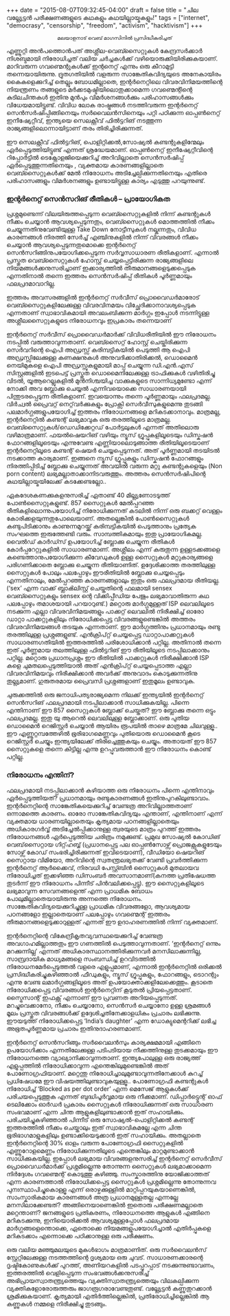 +++
date = "2015-08-07T09:32:45-04:00"
draft = false
title = "ചില വല്ല്യേട്ടൻ പരീക്ഷണങ്ങളുടെ കഥകളും കഥയില്ലായ്മകളും!"
tags = ["internet", "democrasy", "censorship", "freedom", "activism", "hacktivism"]
+++
<center><small>
    മലയാളനാട് വെബ് മാഗസിനില്‍ പ്രസിദ്ധീകരിച്ചത്
</small></center>

എണ്ണൂറ്റി അൻപത്തൊൻപത് അശ്ലീല-വെബ്സൈറ്റുകൾ കേന്ദ്രസർക്കാർ നിശബ്ദമായി നിരോധിച്ചത് വലിയ ചർച്ചകൾക്ക് വഴിയൊരുക്കിയിരിക്കുകയാണ്. മാറിവരുന്ന ഗവണ്മെന്റുകൾക്ക് ഇന്റനെറ്റ് എന്നും ഒരു കീറാമുട്ടി തന്നെയായിരുന്നു. ദ്രുതഗതിയിൽ വളരുന്ന സാങ്കേതികവിദ്യയുടെ അനേകായിരം കൈകളെക്കുറിച്ച് തെല്ലും ബോധമില്ലാതെ, ഇന്റർനെറ്റിലെ വിവരവിനിമയത്തിന്റെ നിയന്ത്രണം തങ്ങളുടെ മർക്കടമുഷ്ടിയിലൊതുക്കാമെന്ന ഗവണ്മെന്റിന്റെ കുടിലചിന്തകൾ ഇതിനു മുൻപും വിമർശനങ്ങൾക്കും പരിഹാസങ്ങൾക്കും വിധേയമായിട്ടുണ്ട്. വിവിധ ലോക രാഷ്ട്രങ്ങൾ നടത്തിവരുന്ന ഇന്റർനെറ്റ് സെൻസർഷിപ്പിങ്ങിനെയും സർവൈലൻസിനെയും പറ്റി പഠിക്കുന്ന ഓപ്പൺനെറ്റ് ഇനീഷ്യേറ്റീവ്, ഇന്ത്യയെ സെലക്റ്റീവ് ഫിൽട്ടറിങ് നടത്തുന്ന രാജ്യങ്ങളിലൊന്നായിട്ടാണ് തരം തിരിച്ചിരിക്കുന്നത്.

ഈ സെലക്റ്റീവ് ഫിൽട്ടറിങ്, പൊളിറ്റിക്കൽ,സോഷ്യൽ കണ്ടന്റുകളിന്മേലും ഏർപ്പെടുത്തിയിട്ടുണ്ട് എന്നത് ശ്രദ്ധേയമാണ്. ഓപ്പൺനെറ്റ് ഇനീഷ്യേറ്റീവിന്റെ റിപ്പോർട്ടിൽ ടെക്നോളജിയെക്കുറിച്ച് അറിവില്ലാതെ സെൻസർഷിപ്പ് ഏർപ്പെടുത്തുന്നതിനെയും , വ്യക്തമായ കാരണങ്ങളില്ലാതെ വെബ്സൈറ്റുകൾക്ക് മേൽ നിരോധനം അടിച്ചേല്പിക്കുന്നതിനെയും എതിരെ പരിഹാസങ്ങളും വിമർശനങ്ങളും ഉണ്ടായിട്ടുള്ള കാര്യം എടുത്തു പറയുന്നുണ്ട്.

### ഇന്റർനെറ്റ് സെൻസറിങ് രീതികൾ – പ്രായോഗികത

പ്രശ്നമുണ്ടെന്ന് വിലയിരുത്തപ്പെടുന്ന വെബ്സൈറ്റുകളിൽ നിന്ന് കണ്ടന്റുകൾ നീക്കം ചെയ്യാൻ ആവശ്യപ്പെടുന്നതും, വെബ്സൈറ്റുകൾ മൊത്തത്തിൽ നീക്കം ചെയ്യുന്നതിനുവേണ്ടിയുള്ള Take Down നോട്ടീസുകൾ നല്കുന്നതും, വിവിധ കാരണങ്ങൾ നിരത്തി സേർച്ച് എഞ്ചിനുകളിൽ നിന്ന് വിവരങ്ങൾ നീക്കം ചെയ്യാൻ ആവശ്യപ്പെടുന്നതുമൊക്കെ ഇന്റർനെറ്റ് സെൻസറിങ്ങിനുപയോഗിക്കപ്പെടുന്ന സർവ്വസാധാരണ രീതികളാണ്. എന്നാൽ പ്രസ്തുത വെബ്സൈറ്റുകൾ ഹോസ്റ്റ് ചെയ്യപ്പെട്ടിരിക്കുന്ന രാജ്യങ്ങളിലെ നിയമങ്ങൾക്കനുസരിച്ചാണ് ഇക്കാര്യത്തിൽ തീരുമാനങ്ങളെടുക്കപ്പെടുക എന്നതിനാൽ തന്നെ ഇത്തരം സെൻസർഷിപ്പ് രീതികൾ പൂർണ്ണമായും ഫലപ്രദമാവാറില്ല.

ഇത്തരം അവസരങ്ങളിൽ ഇന്റർനെറ്റ് സർവീസ് പ്രൊവൈഡർമാരോട് വെബ്സൈറ്റുകളിലേക്കുള്ള വിവരവിനമയം വിച്ഛേദിക്കാനാവശ്യപ്പെടുക എന്നതാണ് സ്വാഭാവികമായി അവലംബിക്കുന്ന മാർഗ്ഗം ഇപ്പോൾ നടന്നിട്ടുള്ള അശ്ലീലസൈറ്റുകളുടെ നിരോധനവും ഇപ്രകാരം തന്നെയാണ്

ഇന്റർനെറ്റ് സർവീസ് പ്രൊവൈഡർമാർക്ക് വിവിധരീതിയിൽ ഈ നിരോധനം നടപ്പിൽ വരുത്താവുന്നതാണ്. വെബ്സൈറ്റ് ഹോസ്റ്റ് ചെയ്തിരിക്കുന്ന സെർവറിന്റെ ഐപി അഡ്രസ്സ് കരിമ്പട്ടികയിൽ പെടുത്തി ആ ഐപി അഡ്രസ്സിലേക്കുള്ള കണക്ഷനുകൾ അനുവദിക്കാതിരിക്കൽ, ഡൊമൈൻ നെയിമുകളെ ഐപി അഡ്രസ്സുകളുമായി മാപ്പ് ചെയ്യുന്ന ഡി.എൻ.എസ് സിസ്റ്റങ്ങളിൽ ഇടപെട്ട് പ്രസ്തുത ഡൊമൈനിലേക്കുള്ള ട്രാഫിക്കുകൾ വഴിതിരിച്ചു വിടൽ, യൂആറെല്ലുകളിൽ മുൻനിശ്ചയിച്ച വാക്കുകളുടെ സാന്നിധ്യമുണ്ടോ എന്ന് നോക്കി അവ ബ്ലോക്കു ചെയ്യൽ എന്നിവയൊക്കെ സാധാരണയായി പിന്തുടരപ്പെടുന്ന രീതികളാണ്. ഇവയൊന്നും തന്നെ പൂർണ്ണമായും ഫലപ്രദമല്ല. വിർച്വൽ പ്രൈവറ്റ് നെറ്റ്‌‌വർക്കുകളും പ്രോക്സി സെർവീസുകളുമെന്നു തുടങ്ങി പലമാർഗ്ഗങ്ങളുപയോഗിച്ച് ഇത്തരം നിരോധനങ്ങളെ മറികടക്കാനാവും. മാത്രമല്ല, ഇന്റർനെറ്റിൽ കണ്ടന്റ് ലഭ്യമാവുക ഒരു തരത്തിലൂടെ മാത്രമല്ല. വെബ്സൈറ്റുകൾ/ഡെഡിക്കേറ്റഡ് പോർട്ടലുകൾ എന്നത് അതിലൊരു വഴിമാത്രമാണ്. ഫയൽഷെയറിങ് വഴിയും ന്യൂസ് ഗ്രൂപ്പുകളിലൂടെയും ഡിസ്കഷൻ ഫോറങ്ങളിലൂടെയും എന്നുവേണ്ട എണ്ണിയാലൊടുങ്ങാത്ത രീതിയിലൂടെയാണ് ഇന്റർനെറ്റിലൂടെ കണ്ടന്റ് ഷെയർ ചെയ്യപ്പെടുന്നത്. അത് പൂർണ്ണമായി തടയിടൽ നടക്കാത്ത കാര്യമാണ്. ഇങ്ങനെ ന്യൂസ് ഗ്രൂപ്പുകളും ഡിസ്കഷൻ ഫോറങ്ങളും നിരത്തിപ്പിടിച്ച് ബ്ലോക്കു ചെയ്യുന്നത് അവയിൽ വരുന്ന മറ്റു കണ്ടന്റുകളെയും (Non porn content) ലഭ്യമല്ലാതാക്കാനിടവരുത്തും. അത്തരം സെൻസർഷിപിന്റെ കഥയില്ലായ്മയിലേക്ക് കടക്കേണ്ടല്ലോ..

ഏകദേശകണക്കുകളനുസരിച്ച് ഏതാണ്ട് 40 മില്ല്യണോടടുത്ത് പോൺസൈറ്റുകളുണ്ട്. 857 സൈറ്റുകൾ മേൽപ്പറഞ്ഞ രീതികളിലൊന്നുപയോഗിച്ച് നിരോധിക്കുന്നത് കടലിൽ നിന്ന് ഒരു ബക്കറ്റ് വെള്ളം കോരിക്കളയുന്നതുപോലെയാണ്. അതല്ലെങ്കിൽ പോൺസൈറ്റുകൾ കണ്ടുപിടിക്കാനും കാണുന്നമുറയ്ക്ക് കരിമ്പട്ടികയിൽ പെടുത്താനും പ്രത്യേക സംഘത്തെ ഇരുത്തേണ്ടി വരും. സാമ്പത്തികമായും ഇതു പ്രായോഗികമല്ല.
വൈൽഡ് കാർഡ്സ് ഉപയോഗിച്ച് ബ്ലോക്കു ചെയ്യുന്ന രീതികൾ കോർപ്പറേറ്റുകളിൽ സാധാരണമാണ്. അശ്ലീലം എന്ന് കരുതുന്ന ഉള്ളടക്കങ്ങളെ കണ്ടെത്താനുപയോഗിക്കുന്ന കീവേഡുകൾ ഉള്ള സൈറ്റുകൾ മറ്റുകാര്യങ്ങളെ പരിഗണിക്കാതെ ബ്ലോക്കു ചെയ്യുന്ന രീതിയാണിത്. ഉദ്ദേശിക്കാത്ത തരത്തിലുള്ള സൈറ്റുകൾ പോലും പലപ്പോഴും ഈരീതിയിൽ ബ്ലോക്കു ചെയ്യപ്പെടും എന്നതിനാലും, മേൽപ്പറഞ്ഞ കാരണങ്ങളാലും ഇതും ഒരു ഫലപ്രദമായ രീതിയല്ല. (‘sex’ എന്ന വാക്ക് ബ്ലാൿലിസ്റ്റ് ചെയ്തതിന്റെ ഫലമായി sensex വെബ്സൈറ്റുകളും sensex ന്റെ വിക്കിപ്പീഡിയ പേജും ലഭ്യമാവാതിരുന്ന കഥ പലപ്പോഴും തമാശയായി പറയാറുണ്ട്.) മറ്റൊരു മാർഗ്ഗമുള്ളത് ISP ലെവലിലൂടെ നടക്കുന്ന എല്ലാ വിവരവിനിമയങ്ങളും പാക്കറ്റ് ലെവലിൽ നിരീക്ഷിച്ച് ഓരോ ഡാറ്റാ പാക്കറ്റുകളിലും നിരോധിക്കപ്പെട്ട വിവരങ്ങളുണ്ടെങ്കിൽ അത്തരം വിവരവിനിമയങ്ങൾ തടയുക എന്നതാണ്. ഈ മാർഗ്ഗത്തിനും പ്രധാനമായും രണ്ടു തരത്തിലുള്ള പ്രശ്നങ്ങളുണ്ട്. എൻക്രിപ്റ്റ് ചെയ്യപ്പെട്ട ഡാറ്റാപാക്കറ്റുകൾ സാധാരണഗതിയിൽ ഇത്തരത്തിൽ പരിശോധിക്കാൻ പറ്റില്ല. അതിനാൽ തന്നെ ഇത് പൂർണ്ണമായ തലത്തിലുള്ള ഫിൽട്ടറിങ് ഈ രീതിയിലൂടെ നടപ്പിലാക്കാനും പറ്റില്ല. മറ്റൊരു പ്രധാനപ്രശ്നം ഈ രീതിയിൽ പാക്കറ്റുകൾ നിരീക്ഷിക്കാൻ ISP കളെ ചുമതലപ്പെടുത്തിയാൽ അത് എൻക്രിപ്റ്റ് ചെയ്യപ്പെടാത്ത എല്ലാ വിവരവിനിമയവും നിരീക്ഷിക്കാൻ അവർക്ക് അനുവാദം കൊടുക്കുന്നതിനു തുല്ല്യമാണ്. ഗുരുതരമായ പ്രൈവസി പ്രശ്നങ്ങളാണ് ഇതുമൂലം ഉണ്ടാവുക.

ചുരുക്കത്തിൽ ഒരു ജനാധിപത്യരാജ്യമെന്ന നിലക്ക് ഇന്ത്യയിൽ ഇന്റർനെറ്റ് സെൻസറിങ് ഫലപ്രദമായി നടപ്പിലാക്കാൻ സാധിക്കുകയില്ല. പിന്നെ എന്തിനാണ് ഈ 857 സൈറ്റുകൾ ബ്ലോക്ക് ചെയ്തത്? ഈ ബ്ലോക്കു തന്നെ ഒട്ടും ഫലപ്രദമല്ല. ഇതു യു ആറെൽ ലെവലിലുള്ള ബ്ലോക്കാണ്. ഒരു പുതിയ ഡൊമൈൻ റെജിസ്റ്റർ ചെയ്യാൻ ആയിരം രൂപയിൽ താഴെ മാത്രമേ ചിലവുള്ളൂ.. ഈ എണ്ണൂറ്റമ്പത്തേഴിൽ ഭൂരിഭാഗമെണ്ണവും പുതിയൊരു ഡൊമൈൻ കൂടെ റെജിസ്റ്റർ ചെയ്യും ഇന്ത്യയിലേക്ക് തിരിച്ചെത്തുകയും ചെയ്യും. അതായത് ഈ 857 സൈറ്റുകളെ തന്നെ കിട്ടില്ല എന്നു ഉറപ്പുവരുത്താൻ ഈ നിരോധനം കൊണ്ട് പറ്റില്ല.

### നിരോധനം എന്തിന്?

ഫലപ്രദമായി നടപ്പിലാക്കാൻ കഴിയാത്ത ഒരു നിരോധനം പിന്നെ എന്തിനാവും ഏർപ്പെടുത്തിയത്? പ്രധാനമായും രണ്ടുകാരണങ്ങൾ ഇതിനുപുറകിലുണ്ടാവാം. ഇന്റർനെറ്റിന്റെ സാങ്കേതികയെക്കുറിച്ച് വേണ്ടത്ര അറിവില്ലാത്തതാണ് ഒന്നാമത്തെ കാരണം. ഓരോ സാങ്കേതികവിദ്യയും എന്താണ്, എന്തിനാണ് എന്ന് വ്യക്തമായ ധാരണയില്ലാതെയും കൃത്യമായ പഠനങ്ങളില്ലാതെയും അധികാരഗർവ്വ് അടിച്ചേൽപ്പിക്കാനുള്ള ത്വരയുടെ മാത്രം പുറത്ത് ഇത്തരം നിരോധനങ്ങൾ ഏർപ്പെടുത്തിയ ചരിത്രം നമുക്കുണ്ട്. പ്രമുഖ സോഷ്യൽ കോഡിങ് വെബ്‌‌സൈറ്റായ ഗിറ്റ്‌‌ഹബ്ബ് (പ്രധാനപ്പെട്ട പല ഓപ്പൺസോഴ്സ് പ്രൊജക്റ്റുകളുടേയും സോഴ്സ് കോഡ് സംഭരിച്ചിരിക്കുന്നത് ഇവിടെയാണ്), വീഡിയോ ഷെയറിങ് സൈറ്റായ വിമിയോ, അറിവിന്റെ സ്വതന്ത്രലഭ്യതക്ക് വേണ്ടി പ്രവർത്തിക്കുന്ന ഇന്റർനെറ്റ് ആർക്കൈവ്, നിരവധി പേസ്റ്റ്ബിൻ സൈറ്റുകൾ മുതലായവ നിരോധിച്ചത് ഇക്കഴിഞ്ഞ ഡിസംബർ അവസാനമാണ്(കനത്ത പ്രതിഷേധത്ത തുടർന്ന് ഈ നിരോധനം പിന്നീട് പിൻവലിക്കപ്പെട്ടു). ഈ സൈറ്റുകളിലൂടെ ലഭ്യമാവുന്ന സേവനങ്ങളെന്ത് എന്ന പ്രാധമിക ബോധം പോലുമില്ലാതെയായിരുന്നു അന്നത്തെ നിരോധനം. സാങ്കേതികവിദ്യയെക്കുറിച്ചുള്ള പ്രാധമിക വിവരങ്ങളോ, ആവശ്യമായ പഠനങ്ങളോ ഇല്ലാതെയാണ് പലപ്പോഴും ഗവണ്മെന്റ് ഇത്തരം തീരുമാനങ്ങളെടുക്കാറുള്ളത് എന്നത് ഈ ഉദാഹരണത്തിൽ നിന്ന് വ്യക്തമാണ്.

ഇന്റർനെറ്റിന്റെ വികേന്ദ്രീകൃതവ്യവസ്ഥയെക്കുറിച്ച് വേണ്ടത്ര അവഗാഹമില്ലാത്തതും ഈ ഗണത്തിൽ പെടുത്താവുന്നതാണ്. ‘ഇന്റർനെറ്റ് ഒന്നും മറക്കുന്നില്ല’ എന്നത് അധികാരസ്ഥാനത്തിരിക്കുന്നവർ മനസിലാക്കുന്നില്ല, സാമ്പ്രദായിക മാധ്യമങ്ങളെ സംബന്ധിച്ച് ഉറവിടത്തിൽ നിരോധനമേർപ്പെടുത്തൽ വളരെ എളുപ്പമാണ്, എന്നാൽ ഇന്റർനെറ്റിൽ ഒരിക്കൽ പ്രസിദ്ധീകരിച്ചുകഴിഞ്ഞാൽ ഫീഡുകളും, ന്യൂസ് ഗ്രൂപ്പുകളും, ഫോറങ്ങളും, ടൊറന്റും എന്നു വേണ്ട ലമാർഗ്ഗങ്ങളിലൂടെ അത് ഉപയോക്താക്കളിലേക്കെത്തും. കൂടാതെ നിരോധിക്കപ്പെട്ട വിവരങ്ങൾ ഇന്റർനെറ്റിന് കൂടുതൽ പ്രിയപ്പെട്ടതാണ്. സ്ട്രൈസാന്റ് ഇഫക്റ്റ് എന്നാണ് ഈ പ്രവണത അറിയപ്പെടുന്നത്. മറച്ചുവെക്കാനോ, നീക്കം ചെയ്യാനോ, സെൻസർ ചെയ്യാനോ ഉള്ള ശ്രമങ്ങൾ മൂലം പ്രസ്തുത വിവരങ്ങൾക്ക് ഉദ്ദേശിച്ചതിനേക്കാളധികം പ്രചാരം ലഭിക്കുന്നു. ഈയടുത്ത് നിരോധിക്കപ്പെട്ട ‘India’s daughter’ എന്ന ഡോക്യുമെന്ററിക്ക് ലഭിച്ച അഭൂതപൂർണ്ണമായ പ്രചാരം ഇതിനുദാഹരണമാണ്.

 ഇന്റർനെറ്റ് സെൻസറിങ്ങും സർവൈലൻസും കാര്യക്ഷമമായി എങ്ങിനെ ഉപയോഗിക്കാം എന്നതിലേക്കുള്ള പടിപടിയായ നീക്കത്തിനുള്ള തുടക്കമായും ഈ നിരോധനത്തെ വ്യാഖ്യാനിക്കാവുന്നതാണ്. ഇന്ത്യപോലുള്ള ഒരു രാജ്യത്ത് എളുപ്പത്തിൽ നിരോധിക്കാവുന്ന എന്തെങ്കിലുമുണ്ടെങ്കിൽ അത് പോണോഗ്രഫിയാണ്. മറ്റെന്തു നിരോധിച്ചാലുമുണ്ടാവുന്നതിനേക്കാൾ കുറച്ച് പ്രധിഷേധമേ ഈ വിഷയത്തിലുണ്ടാവുകയുള്ളൂ.. പോണോഗ്രഫി കണ്ടന്റുകൾ നിരോധിച്ച് ‘Blocked as per dot order’ എന്ന മെസേജ് ആളുകൾക്ക് പരിചയപ്പെടുത്തുക എന്നത് ബുദ്ധിപൂർവ്വമായ ഒരു നീക്കമാണ്. ഡിപ്പാർട്ട്മെന്റ് ഓഫ് ടെലിക്കോം ഓർഡർ പ്രകാരം സൈറ്റുകൾ നിരോധിക്കുന്നത് ഒരു സാധാരണ സംഭവമാണ് എന്ന ചിന്ത ആളുകളിലുണ്ടാക്കാൻ ഇത് സഹായിക്കും. പരിചയിച്ചുകഴിഞ്ഞാൽ പിന്നീട് ഒരു സോഷ്യൽ-പൊളിറ്റിക്കൽ കണ്ടന്റ് ഇത്തരത്തിൽ നീക്കം ചെയ്താലും ഇത് സ്വാഭാവികമല്ലേ എന്ന ചിന്ത ഭൂരിഭാഗമാളുകളിലും ഉണ്ടാക്കിയെടുക്കാൻ ഇത് സഹായിക്കും. അതല്ലാതെ ഇന്റർനെറ്റിന്റെ 30% ഓളം വരുന്ന പോണോഗ്രഫി സൈറ്റുകളിൽ എണ്ണൂറോളമെണ്ണം നിരോധിക്കുന്നതിലൂടെ എന്തെങ്കിലും മാറ്റമുണ്ടാക്കാൻ സാധിക്കുകയില്ല. ഇപ്പോൾ ലഭ്യമായ വിവരങ്ങളനുസരിച്ച് ഇന്റർനെറ്റ് സെർവീസ് പ്രൊവൈഡർമാർക്ക് പ്രശ്നമില്ലെന്നു തോന്നുന്ന സൈറ്റുകൾ ലഭ്യമാക്കാമെന്ന നിർദ്ദേശം ഗവണ്മെന്റ് കൊടുത്തു കഴിഞ്ഞു. സംസ്കാരത്തിനു യോജിക്കാത്തത് എന്ന കാരണത്താൽ നിരോധിക്കപ്പെട്ട സൈറ്റുകൾ പ്രശ്നമില്ലെന്നു തോന്നുന്നവ പുനഃസ്ഥാപിച്ചുകൊള്ളൂ എന്ന് ഒരാഴ്ചക്കുള്ളിൽ മാറ്റിപ്പറയുകയാണെങ്കിൽ, സാംസ്കാരികമായ കാരണങ്ങൾ അത്ര പ്രധാനമുള്ളതല്ല എന്നല്ലേ മനസിലാക്കേണ്ടത്? അങ്ങിനെയാണെങ്കിൽ ഇതൊരു പരീക്ഷണമല്ലാതെ മറ്റെന്താണ്? ജനങ്ങളുടെ പ്രതികരണം, നിരോധനത്തെ ആളുകൾ എങ്ങിനെ മറികടക്കുന്നു, ഇനിയൊരിക്കൽ ആവശ്യമുള്ളപ്പോൾ ഫലപ്രദമായ മാർഗ്ഗങ്ങളെന്തൊക്കെ, ഏതൊക്കെ നിയമങ്ങളുപയോഗിച്ചാൽ എതിർപ്പുകളെ മറികടക്കാം എന്നൊക്കെ പഠിക്കാനുള്ള ഒരു പരീക്ഷണം.

  ഒരു വലിയ മഞ്ഞുമലയുടെ മുകൾഭാഗം മാത്രമാണിത്. ഒരു സർവൈലൻസ് സ്റ്റേറ്റിലേക്കുള്ള നടത്തത്തിന്റെ ദൃശ്യമായ ഒരു ചുവട്. സാധാരണക്കാരന്റെ ദൃഷ്ടികോണുകൾക്ക് പുറത്ത്, അണിയറകളിൽ പടപ്പുറപ്പാട് നടക്കുന്നുണ്ടാവണം, ഇത്തരത്തിൽ വെളിപ്പെടുന്ന സംഭവങ്ങൾക്കനുസരിച്ച് അഭിപ്രായസ്വാതന്ത്ര്യത്തെയും വ്യക്തിസ്വാതന്ത്ര്യത്തെയും വിലകല്പിക്കുന്ന വ്യക്തികളോരോരുത്തരും ജാഗരൂഗരാവേണ്ടതുണ്ട്. വല്ല്യേട്ടൻ കണ്ണുതുറക്കാൻ ശ്രമിക്കുകയാണ്. കൃത്യമായി എതിർത്തില്ലെങ്കിൽ, പ്രതിരോധിച്ചില്ലെങ്കിൽ ആ കണ്ണുകൾ നമ്മളെ നിരീക്ഷിച്ചു തുടങ്ങും.